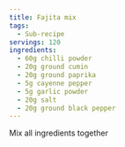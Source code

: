 ```yaml
---
title: Fajita mix
tags:
  - Sub-recipe
servings: 120
ingredients:
  - 60g chilli powder
  - 20g ground cumin
  - 20g ground paprika
  - 5g cayenne pepper
  - 5g garlic powder
  - 20g salt
  - 20g ground black pepper
---
```

Mix all ingredients together